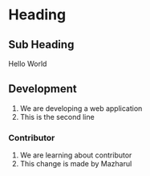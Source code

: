 # Heading

## Sub Heading

Hello World

## Development
1. We are developing a web application
2. This is the second line

### Contributor
1. We are learning about contributor
2. This change is made by Mazharul

